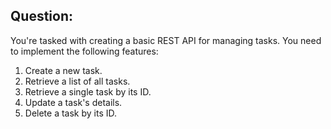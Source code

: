 ## Question:

You're tasked with creating a basic REST API for managing tasks. You need to implement the following features:

1. Create a new task.
2. Retrieve a list of all tasks.
3. Retrieve a single task by its ID.
4. Update a task's details.
5. Delete a task by its ID.
